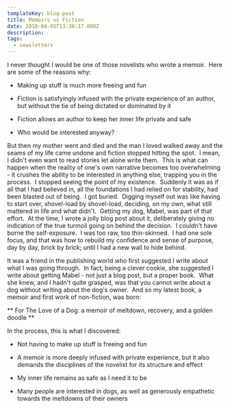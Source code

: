 ```yaml
---
templateKey: blog-post
title: Memoirs vs Fiction
date: 2018-04-05T13:20:17.000Z
description: 
tags: 
  - newsletters
---
```


I never thought I would be one of those novelists who wrote a memoir.  Here are some of the reasons why:

* Making up stuff is much more freeing and fun

* Fiction is satisfyingly infused with the private experience of an author, but without the tie of being dictated or dominated by it

* Fiction allows an author to keep her inner life private and safe

* Who would be interested anyway?

But then my mother went and died and the man I loved walked away and the seams of my life came undone and fiction stopped hitting the spot.  I mean, I didn't even want to read stories let alone write them.  This is what can happen when the reality of one's own narrative becomes too overwhelming - it crushes the ability to be interested in anything else, trapping you in the process.  I stopped seeing the point of my existence.  Suddenly it was as if all that I had believed in, all the foundations I had relied on for stability, had been blasted out of being.  I got buried.  Digging myself out was like having to start over, shovel-load by shovel-load, deciding, on my own, what still mattered in life and what didn't.  Getting my dog, Mabel, was part of that effort.  At the time, I wrote a jolly blog post about it, deliberately giving no indication of the true turmoil going on behind the decision.  I couldn't have borne the self-exposure.  I was too raw, too thin-skinned.  I had one sole focus, and that was how to rebuild my confidence and sense of purpose, day by day, brick by brick; until I had a new wall to hide behind.

It was a friend in the publishing world who first suggested I write about what I was going through.  In fact, being a clever cookie, she suggested I write about getting Mabel - not just a blog post, but a proper book.  What she knew, and I hadn't quite grasped, was that you cannot write about a dog without writing about the dog's owner.  And so my latest book, a memoir and first work of non-fiction, was born:

** For The Love of a Dog: a memoir of meltdown, recovery, and a golden doodle **

In the process, this is what I discovered:

* Not having to make up stuff is freeing and fun

* A memoir is more deeply infused with private experience, but it also demands the disciplines of the novelist for its structure and effect

* My inner life remains as safe as I need it to be

* Many people are interested in dogs, as well as generously empathetic towards the meltdowns of their owners

&nbsp;
